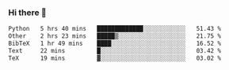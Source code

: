 ### Hi there 👋

<!--START_SECTION:waka-->

```txt
Python   5 hrs 40 mins   █████████████░░░░░░░░░░░░   51.43 %
Other    2 hrs 23 mins   █████▒░░░░░░░░░░░░░░░░░░░   21.75 %
BibTeX   1 hr 49 mins    ████░░░░░░░░░░░░░░░░░░░░░   16.52 %
Text     22 mins         █░░░░░░░░░░░░░░░░░░░░░░░░   03.42 %
TeX      19 mins         ▓░░░░░░░░░░░░░░░░░░░░░░░░   03.02 %
```

<!--END_SECTION:waka-->
